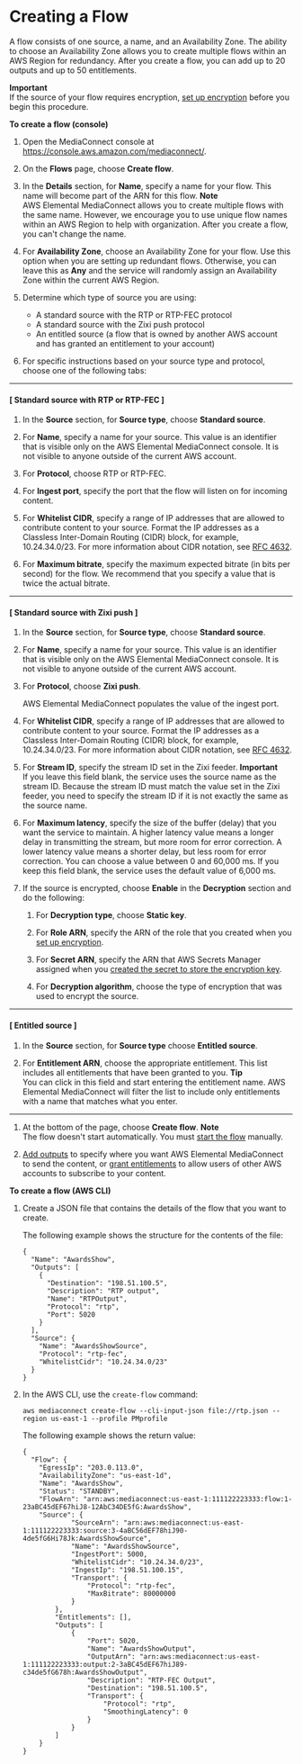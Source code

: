 # Creating a Flow<a name="flows-create"></a>

A flow consists of one source, a name, and an Availability Zone\. The ability to choose an Availability Zone allows you to create multiple flows within an AWS Region for redundancy\. After you create a flow, you can add up to 20 outputs and up to 50 entitlements\.

**Important**  
If the source of your flow requires encryption, [set up encryption](encryption-static-key-set-up.md) before you begin this procedure\. 

**To create a flow \(console\)**

1. Open the MediaConnect console at [https://console\.aws\.amazon\.com/mediaconnect/](https://console.aws.amazon.com/mediaconnect/)\.

1. On the **Flows** page, choose **Create flow**\.

1. In the **Details** section, for **Name**, specify a name for your flow\. This name will become part of the ARN for this flow\.
**Note**  
AWS Elemental MediaConnect allows you to create multiple flows with the same name\. However, we encourage you to use unique flow names within an AWS Region to help with organization\. After you create a flow, you can't change the name\.

1. For **Availability Zone**, choose an Availability Zone for your flow\. Use this option when you are setting up redundant flows\. Otherwise, you can leave this as **Any** and the service will randomly assign an Availability Zone within the current AWS Region\.

1. Determine which type of source you are using:
   + A standard source with the RTP or RTP\-FEC protocol
   + A standard source with the Zixi push protocol
   + An entitled source \(a flow that is owned by another AWS account and has granted an entitlement to your account\)

1. For specific instructions based on your source type and protocol, choose one of the following tabs:

------
#### [ Standard source with RTP or RTP\-FEC ]

   1. In the **Source** section, for **Source type**, choose **Standard source**\.

   1. For **Name**, specify a name for your source\. This value is an identifier that is visible only on the AWS Elemental MediaConnect console\. It is not visible to anyone outside of the current AWS account\.

   1. For **Protocol**, choose RTP or RTP\-FEC\. 

   1. For **Ingest port**, specify the port that the flow will listen on for incoming content\.

   1. For **Whitelist CIDR**, specify a range of IP addresses that are allowed to contribute content to your source\. Format the IP addresses as a Classless Inter\-Domain Routing \(CIDR\) block, for example, 10\.24\.34\.0/23\. For more information about CIDR notation, see [RFC 4632](https://tools.ietf.org/html/rfc4632)\.

   1. For **Maximum bitrate**, specify the maximum expected bitrate \(in bits per second\) for the flow\. We recommend that you specify a value that is twice the actual bitrate\.

------
#### [ Standard source with Zixi push ]

   1. In the **Source** section, for **Source type**, choose **Standard source**\.

   1. For **Name**, specify a name for your source\. This value is an identifier that is visible only on the AWS Elemental MediaConnect console\. It is not visible to anyone outside of the current AWS account\.

   1. For **Protocol**, choose **Zixi push**\. 

      AWS Elemental MediaConnect populates the value of the ingest port\.

   1. For **Whitelist CIDR**, specify a range of IP addresses that are allowed to contribute content to your source\. Format the IP addresses as a Classless Inter\-Domain Routing \(CIDR\) block, for example, 10\.24\.34\.0/23\. For more information about CIDR notation, see [RFC 4632](https://tools.ietf.org/html/rfc4632)\.

   1. For **Stream ID**, specify the stream ID set in the Zixi feeder\.
**Important**  
If you leave this field blank, the service uses the source name as the stream ID\. Because the stream ID must match the value set in the Zixi feeder, you need to specify the stream ID if it is not exactly the same as the source name\.

   1. For **Maximum latency**, specify the size of the buffer \(delay\) that you want the service to maintain\. A higher latency value means a longer delay in transmitting the stream, but more room for error correction\. A lower latency value means a shorter delay, but less room for error correction\. You can choose a value between 0 and 60,000 ms\. If you keep this field blank, the service uses the default value of 6,000 ms\. 

   1. If the source is encrypted, choose **Enable** in the **Decryption** section and do the following:

      1. For **Decryption type**, choose **Static key**\.

      1. For **Role ARN**, specify the ARN of the role that you created when you [set up encryption](encryption-static-key-set-up.md#encryption-static-key-set-up-create-iam-role)\.

      1. For **Secret ARN**, specify the ARN that AWS Secrets Manager assigned when you [created the secret to store the encryption key](encryption-static-key-set-up.md#encryption-static-key-set-up-store-key)\.

      1. For **Decryption algorithm**, choose the type of encryption that was used to encrypt the source\.

------
#### [ Entitled source ]

   1. In the **Source** section, for **Source type** choose **Entitled source**\.

   1. For **Entitlement ARN**, choose the appropriate entitlement\. This list includes all entitlements that have been granted to you\.
**Tip**  
You can click in this field and start entering the entitlement name\. AWS Elemental MediaConnect will filter the list to include only entitlements with a name that matches what you enter\.

------

1. At the bottom of the page, choose **Create flow**\.
**Note**  
The flow doesn't start automatically\. You must [start the flow](flows-start.md) manually\.

1. [Add outputs](outputs-add.md) to specify where you want AWS Elemental MediaConnect to send the content, or [grant entitlements](entitlements-grant.md) to allow users of other AWS accounts to subscribe to your content\.

**To create a flow \(AWS CLI\)**

1. Create a JSON file that contains the details of the flow that you want to create\.

   The following example shows the structure for the contents of the file:

   ```
   {
     "Name": "AwardsShow",
     "Outputs": [
       {
         "Destination": "198.51.100.5",
         "Description": "RTP output",
         "Name": "RTPOutput",
         "Protocol": "rtp",
         "Port": 5020
       }
     ],
     "Source": {
       "Name": "AwardsShowSource",
       "Protocol": "rtp-fec",
       "WhitelistCidr": "10.24.34.0/23"
     }
   }
   ```

1. In the AWS CLI, use the `create-flow` command:

   ```
   aws mediaconnect create-flow --cli-input-json file://rtp.json --region us-east-1 --profile PMprofile
   ```

   The following example shows the return value:

   ```
   {
     "Flow": {
       "EgressIp": "203.0.113.0",
       "AvailabilityZone": "us-east-1d",
       "Name": "AwardsShow",
       "Status": "STANDBY",
       "FlowArn": "arn:aws:mediaconnect:us-east-1:111122223333:flow:1-23aBC45dEF67hiJ8-12AbC34DE5fG:AwardsShow",
       "Source": {
               "SourceArn": "arn:aws:mediaconnect:us-east-1:111122223333:source:3-4aBC56dEF78hiJ90-4de5fG6Hi78Jk:AwardsShowSource",                                       
               "Name": "AwardsShowSource",
               "IngestPort": 5000,
               "WhitelistCidr": "10.24.34.0/23",
               "IngestIp": "198.51.100.15",
               "Transport": {
                   "Protocol": "rtp-fec",
                   "MaxBitrate": 80000000
               }
           },
           "Entitlements": [],
           "Outputs": [
               {
                   "Port": 5020,
                   "Name": "AwardsShowOutput",
                   "OutputArn": "arn:aws:mediaconnect:us-east-1:111122223333:output:2-3aBC45dEF67hiJ89-c34de5fG678h:AwardsShowOutput",                                          
                   "Description": "RTP-FEC Output",
                   "Destination": "198.51.100.5",
                   "Transport": {
                       "Protocol": "rtp",
                       "SmoothingLatency": 0
                   }
               }
           ]
       }
   }
   ```